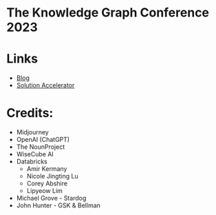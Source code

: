 # The Knowledge Graph Conference 2023

# Links
- [Blog](https://www.databricks.com/blog/2023/01/26/building-life-sciences-knowledge-graph-data-lake.html)
- [Solution Accelerator](https://github.com/databricks-industry-solutions/wscb-kg)

# Credits:
- Midjourney
- OpenAI (ChatGPT)
- The NounProject
- WiseCube AI
- Databricks
  - Amir Kermany
  - Nicole Jingting Lu
  - Corey Abshire
  - Lipyeow Lim
- Michael Grove - Stardog
- John Hunter - GSK & Bellman
